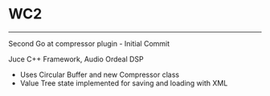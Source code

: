 # WC2
------------------
Second Go at compressor plugin - Initial Commit

Juce C++ Framework, Audio Ordeal DSP
- Uses Circular Buffer and new Compressor class
- Value Tree state implemented for saving and loading with XML

